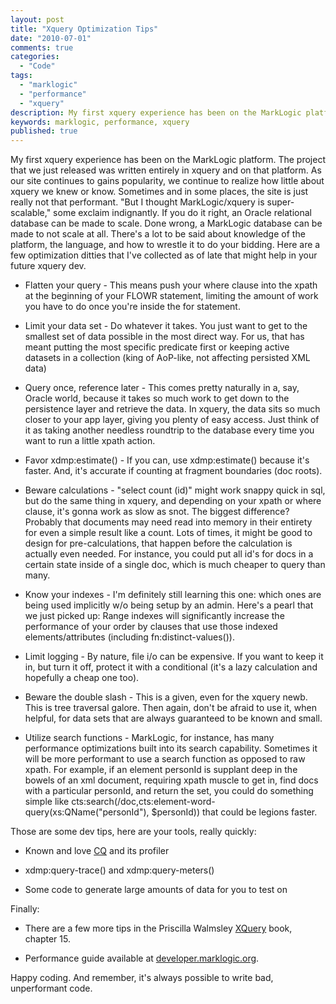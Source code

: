 ```yaml
---
layout: post
title: "Xquery Optimization Tips"
date: "2010-07-01"
comments: true
categories:
  - "Code"
tags:
  - "marklogic"
  - "performance"
  - "xquery"
description: My first xquery experience has been on the MarkLogic platform.  The project that we just released was written entirely in xquery and on that platform.  As o
keywords: marklogic, performance, xquery
published: true
---
```


My first xquery experience has been on the MarkLogic platform.  The project that we just released was written entirely in xquery and on that platform.  As our site continues to gains popularity, we continue to realize how little about xquery we knew or know.  Sometimes and in some places, the site is just really not that performant.  "But I thought MarkLogic/xquery is super-scalable," some exclaim indignantly.  If you do it right, an Oracle relational database can be made to scale.  Done wrong, a MarkLogic database can be made to not scale at all.  There's a lot to be said about knowledge of the platform, the language, and how to wrestle it to do your bidding.  Here are a few optimization ditties that I've collected as of late that might help in your future xquery dev.

<!--more-->

* Flatten your query - This means push your where clause into the xpath at the beginning of your FLOWR statement, limiting the amount of work you have to do once you're inside the for statement.

* Limit your data set - Do whatever it takes.  You just want to get to the smallest set of data possible in the most direct way.  For us, that has meant putting the most specific predicate first or keeping active datasets in a collection (king of AoP-like, not affecting persisted XML data)

* Query once, reference later - This comes pretty naturally in a, say, Oracle world, because it takes so much work to get down to the persistence layer and retrieve the data.  In xquery, the data sits so much closer to your app layer, giving you plenty of easy access.  Just think of it as taking another needless roundtrip to the database every time you want to run a little xpath action.

* Favor xdmp:estimate() - If you can, use xdmp:estimate() because it's faster.  And, it's accurate if counting at fragment boundaries (doc roots).

* Beware calculations - "select count (id)" might work snappy quick in sql, but do the same thing in xquery, and depending on your xpath or where clause, it's gonna work as slow as snot.  The biggest difference?  Probably that documents may need read into memory in their entirety for even a simple result like a count.  Lots of times, it might be good to design for pre-calculations, that happen before the calculation is actually even needed.  For instance, you could put all id's for docs in a certain state inside of a single doc, which is much cheaper to query than many.

* Know your indexes - I'm definitely still learning this one:  which ones are being used implicitly w/o being setup by an admin.  Here's a pearl that we just picked up: Range indexes will significantly increase the performance of your order by clauses that use those indexed elements/attributes (including fn:distinct-values()).

* Limit logging - By nature, file i/o can be expensive.  If you want to keep it in, but turn it off, protect it with a conditional (it's a lazy calculation and hopefully a cheap one too).

* Beware the double slash - This is a given, even for the xquery newb.  This is tree traversal galore.  Then again, don't be afraid to use it, when helpful, for data sets that are always guaranteed to be known and small.

* Utilize search functions - MarkLogic, for instance, has many performance optimizations built into its search capability.  Sometimes it will be more performant to use a search function as opposed to raw xpath.  For example, if an element personId is supplant deep in the bowels of an xml document, requiring xpath muscle to get in, find docs with a particular personId, and return the set, you could do something simple like cts:search(/doc,cts:element-word-query(xs:QName("personId"), $personId)) that could be legions faster.

Those are some dev tips, here are your tools, really quickly:

* Known and love [CQ](http://developer.marklogic.com/code/cq) and its profiler

* xdmp:query-trace() and  xdmp:query-meters()

* Some code to generate large amounts of data for you to test on

Finally:

* There are a few more tips in the Priscilla Walmsley [XQuery](http://www.amazon.com/XQuery-Priscilla-Walmsley/dp/0596006349/ref=sr_1_1?ie=UTF8&s=books&qid=1278002233&sr=8-1) book, chapter 15.

- Performance guide available at [developer.marklogic.org](http://developer.marklogic.com/docs).

Happy coding.  And remember, it's always possible to write bad, unperformant code.



  
